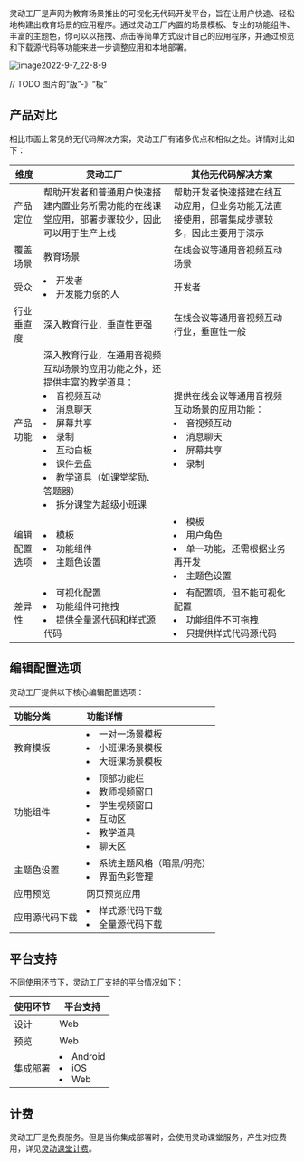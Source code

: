 灵动工厂是声网为教育场景推出的可视化无代码开发平台，旨在让用户快速、轻松地构建出教育场景的应用程序。通过灵动工厂内置的场景模板、专业的功能组件、丰富的主题色，你可以以拖拽、点击等简单方式设计自己的应用程序，并通过预览和下载源代码等功能来进一步调整应用和本地部署。

![image2022-9-7_22-8-9](https://tva1.sinaimg.cn/large/e6c9d24ely1h6eba3oynaj21eo0jqwid.jpg)

// TODO 图片的“版”-》“板”

## 产品对比

相比市面上常见的无代码解决方案，灵动工厂有诸多优点和相似之处。详情对比如下：

| 维度   | 灵动工厂   | 其他无代码解决方案   |
|-----|-----|-----|
| 产品定位    | 帮助开发者和普通用户快速搭建内置业务所需功能的在线课堂应用，部署步骤较少，因此可以用于生产上线 | 帮助开发者快速搭建在线互动应用，但业务功能无法直接使用，部署集成步骤较多，因此主要用于演示|
| 覆盖场景        | 教育场景                                    | 在线会议等通用音视频互动场景|
| 受众 | <li>开发者</li><li>开发能力弱的人</li> | 开发者  |
| 行业垂直度 | 深入教育行业，垂直性更强 | 在线会议等通用音视频互动行业，垂直性一般 |
| 产品功能     | 深入教育行业，在通用音视频互动场景的应用功能之外，还提供丰富的教学道具：<li>音视频互动</li><li>消息聊天</li><li>屏幕共享</li><li>录制</li><li>互动白板</li><li>课件云盘</li><li>教学道具（如课堂奖励、答题器）</li><li>拆分课堂为超级小班课</li>| 提供在线会议等通用音视频互动场景的应用功能：<li>音视频互动</li><li>消息聊天</li><li>屏幕共享</li><li>录制</li> |
| 编辑配置选项                 | <li>模板</li><li>功能组件</li><li>主题色设置</li>    | <li>模板</li><li>用户角色</li><li>单一功能，还需根据业务再开发</li><li>主题色设置</li>    |
| 差异性                         | <li>可视化配置</li><li>功能组件可拖拽</li><li>提供全量源代码和样式源代码</li> | <li>有配置项，但不能可视化配置</li><li>功能组件不可拖拽</li><li>只提供样式代码源代码  |

## 编辑配置选项

灵动工厂提供以下核心编辑配置选项：

| 功能分类               | 功能详情                   |
| :----------------------------- | :----------------------------------------------------------- |
| 教育模板 | <li>一对一场景模板</li><li>小班课场景模板</li><li>大班课场景模板</li> |
| 功能组件 | <li>顶部功能栏</li><li>教师视频窗口</li><li>学生视频窗口</li><li>互动区</li><li>教学道具</li><li>聊天区</li>|
| 主题色设置   | <li>系统主题风格（暗黑/明亮）</li><li>界面色彩管理</li>       |
| 应用预览   | 网页预览应用                     |
| 应用源代码下载 | <li>样式源代码下载</li><li>全量源代码下载</li> |
## 平台支持

不同使用环节下，灵动工厂支持的平台情况如下：

| 使用环节 | 平台支持  |
|-----|----|
| 设计    | Web    |
| 预览    | Web   |
| 集成部署    | <li>Android</li><li>iOS</li><li>Web</li>   |

## 计费

灵动工厂是免费服务。但是当你集成部署时，会使用灵动课堂服务，产生对应费用，详见[灵动课堂计费](/cn/agora-class/product_agora_class#计费说明)。